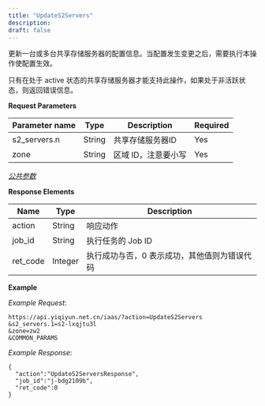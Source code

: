 ```yaml
---
title: "UpdateS2Servers"
description: 
draft: false
---
```




更新一台或多台共享存储服务器的配置信息。当配置发生变更之后，需要执行本操作使配置生效。

只有在处于 active 状态的共享存储服务器才能支持此操作，如果处于非活跃状态，则返回错误信息。

**Request Parameters**

| Parameter name | Type | Description | Required |
| --- | --- | --- | --- |
| s2_servers.n | String | 共享存储服务器ID | Yes |
| zone | String | 区域 ID，注意要小写 | Yes |

[_公共参数_](../../../parameters/)

**Response Elements**

| Name | Type | Description |
| --- | --- | --- |
| action | String | 响应动作 |
| job_id | String | 执行任务的 Job ID |
| ret_code | Integer | 执行成功与否，0 表示成功，其他值则为错误代码 |

**Example**

_Example Request_:

```
https://api.yiqiyun.net.cn/iaas/?action=UpdateS2Servers
&s2_servers.1=s2-lxqjtu3l
&zone=zw2
&COMMON_PARAMS
```

_Example Response_:

```
{
  "action":"UpdateS2ServersResponse",
  "job_id":"j-bdg2109b",
  "ret_code":0
}
```
